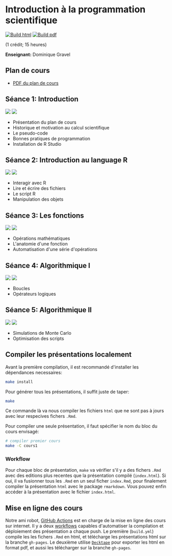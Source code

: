 # Introduction à la programmation scientifique

[![Build html](https://github.com/EcoNumUdS/BIO109/workflows/Build%20html/badge.svg)](https://github.com/EcoNumUdS/BIO109/actions) [![Build pdf](https://github.com/EcoNumUdS/BIO109/workflows/Build%20pdf/badge.svg)](https://github.com/EcoNumUdS/BIO109/actions)


(1 crédit; 15 heures)

**Enseignant:** Dominique Gravel

## Plan de cours

- [PDF du plan de cours](https://github.com/EcoNumUdS/BIO109/raw/master/syllabus/syllabus.pdf)

## Séance 1: Introduction

[![](https://img.shields.io/badge/HTML-Pr%C3%A9sentation-blue)](https://econumuds.github.io/BIO109/cours1) [![](https://img.shields.io/badge/PDF-Pr%C3%A9sentation-yellow)](https://econumuds.github.io/BIO109/cours1/cours1.pdf)

- Présentation du plan de cours
- Historique et motivation au calcul scientifique
- Le pseudo-code
- Bonnes pratiques de programmation
- Installation de R Studio

## Séance 2: Introduction au language R

[![](https://img.shields.io/badge/HTML-Pr%C3%A9sentation-blue)](https://econumuds.github.io/BIO109/cours2) [![](https://img.shields.io/badge/PDF-Pr%C3%A9sentation-yellow)](https://econumuds.github.io/BIO109/cours2/cours2.pdf)

- Interagir avec R
- Lire et écrire des fichiers
- Le script R
- Manipulation des objets

## Séance 3: Les fonctions

[![](https://img.shields.io/badge/HTML-Pr%C3%A9sentation-blue)](https://econumuds.github.io/BIO109/cours3) [![](https://img.shields.io/badge/PDF-Pr%C3%A9sentation-yellow)](https://econumuds.github.io/BIO109/cours3/cours3.pdf)

- Opérations mathématiques
- L'anatomie d'une fonction
- Automatisation d'une série d'opérations

## Séance 4: Algorithmique I

[![](https://img.shields.io/badge/HTML-Pr%C3%A9sentation-blue)](https://econumuds.github.io/BIO109/cours4) [![](https://img.shields.io/badge/PDF-Pr%C3%A9sentation-yellow)](https://econumuds.github.io/BIO109/cours4/cours4.pdf)

- Boucles
- Opérateurs logiques

## Séance 5: Algorithmique II

[![](https://img.shields.io/badge/HTML-Pr%C3%A9sentation-blue)](https://econumuds.github.io/BIO109/cours5) [![](https://img.shields.io/badge/PDF-Pr%C3%A9sentation-yellow)](https://econumuds.github.io/BIO109/cours5/cours5.pdf)

- Simulations de Monte Carlo
- Optimisation des scripts


## Compiler les présentations localement

Avant la première compilation, il est recommandé d'installer les dépendances necessaires:

```bash
make install
```

Pour générer tous les présentations, il suffit juste de taper:

```bash
make
```

Ce commande là va nous compiler les fichiers `html` que ne sont pas à jours avec leur respecives fichers `.Rmd`.

Pour compiler une seule présentation, il faut spécifier le nom du bloc du cours envisagé:

```bash
# compiler premier cours
make -C cours1
```

### Workflow

Pour chaque bloc de présentation, `make` va vérifier s'il y a des fichers `.Rmd`
avec des editions plus recentes que la présentation compilé (`index.html`).
Si oui, il va fusionner tous les `.Rmd` en un seul ficher `index.Rmd`, pour finalement compiler la présentation
`html` avec le package `rmarkdown`. Vous pouvez enfin accéder à la présentation
avec le fichier `index.html`.


## Mise en ligne des cours

Notre ami robot, [GitHub Actions](https://github.com/features/actions) est en charge de la mise en ligne des cours sur internet. Il y a deux [workflows](https://github.com/EcoNumUdS/BIO500/tree/master/.github/workflows) capables d'automatiser la compilation et déploiement des présentation a chaque push. Le première (`build.yml`) compile les les fichers `.Rmd` en html, et télécharge les présentations html sur la branche `gh-pages`. Le deuxième utilise [`Decktape`](https://github.com/astefanutti/decktape) pour exporter les html en format pdf, et aussi les télécharger sur la branche `gh-pages`.

